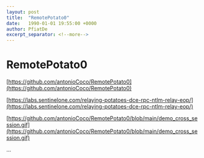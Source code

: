 ```yaml
---
layout: post
title:  "RemotePotato0"
date:   1990-01-01 19:55:00 +0000
author: PfiatDe
excerpt_separator: <!--more-->
---
```


# RemotePotato0

[https://github.com/antonioCoco/RemotePotato0](https://github.com/antonioCoco/RemotePotato0)

[https://labs.sentinelone.com/relaying-potatoes-dce-rpc-ntlm-relay-eop/](https://labs.sentinelone.com/relaying-potatoes-dce-rpc-ntlm-relay-eop/)

[https://github.com/antonioCoco/RemotePotato0/blob/main/demo_cross_session.gif](https://github.com/antonioCoco/RemotePotato0/blob/main/demo_cross_session.gif)

...
<!--more-->
